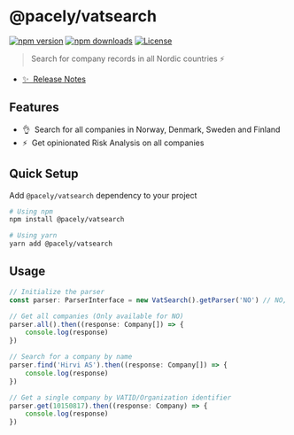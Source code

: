 # @pacely/vatsearch

[![npm version][npm-version-src]][npm-version-href]
[![npm downloads][npm-downloads-src]][npm-downloads-href]
[![License][license-src]][license-href]

> Search for company records in all Nordic countries ⚡️

- [✨ &nbsp;Release Notes](https://github.com/pacelyapp/vatsearch/releases)

## Features

- 👌&nbsp; Search for all companies in Norway, Denmark, Sweden and Finland
- ⚡&nbsp; Get opinionated Risk Analysis on all companies 

## Quick Setup

Add `@pacely/vatsearch` dependency to your project

```bash
# Using npm
npm install @pacely/vatsearch

# Using yarn
yarn add @pacely/vatsearch
```

## Usage

```typescript
// Initialize the parser
const parser: ParserInterface = new VatSearch().getParser('NO') // NO, SE, DK, FI

// Get all companies (Only available for NO)
parser.all().then((response: Company[]) => {
    console.log(response)
})

// Search for a company by name
parser.find('Hirvi AS').then((response: Company[]) => {
    console.log(response)
})

// Get a single company by VATID/Organization identifier
parser.get(10150817).then((response: Company) => {
    console.log(response)
})
```

[npm-version-src]: https://img.shields.io/npm/v/@pacely/vatsearch/latest.svg
[npm-version-href]: https://npmjs.com/package/@pacely/vatsearch

[npm-downloads-src]: https://img.shields.io/npm/dt/@pacely/vatsearch.svg
[npm-downloads-href]: https://npmjs.com/package/@pacely/vatsearch

[license-src]: https://img.shields.io/npm/l/@pacely/vatsearch.svg
[license-href]: https://npmjs.com/package/@pacely/vatsearch
